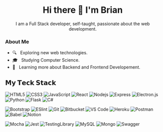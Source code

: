<div align="center">
  <h1> Hi there 👋 I'm Brian </h1>
  I am a Full Stack developer, self-taught, passionate about the web development.
</div>

  <h3> About Me </h3>

  - 🔍 &nbsp; Exploring new web technologies.
  - 🎓 &nbsp; Studying Computer Science.
  - 🎯 &nbsp; Learning more about Backend and Frontend Developement.



## 𝗠𝘆 𝗧𝗲𝗰𝗸 𝗦𝘁𝗮𝗰𝗸
<!--- ![Redux](https://img.shields.io/badge/redux-%23593d88.svg?style=flat&for-the-badge&logo=redux&logoColor=white) -->
![HTML5](https://img.shields.io/badge/-HTML5-%23E44D27?style=flat-square&logo=html5&logoColor=ffffff)
![CSS3](https://img.shields.io/badge/-CSS3-%231572B6?style=flat-square&logo=css3)
![JavaScript](https://img.shields.io/badge/-JavaScript-%23F7DF1C?style=flat-square&logo=javascript&logoColor=000000&labelColor=%23F7DF1C&color=%23FFCE5A)
![React](https://img.shields.io/badge/-React-%23282C34?style=flat-square&logo=react)
![Nodejs](https://img.shields.io/badge/node.js-%2343853D.svg?style=flat&for-the-badge&logo=node-dot-js&logoColor=white)
![Express](https://img.shields.io/badge/express.js-%23404d59.svg?style=flat&for-the-badge&logo=express&logoColor=%2361DAFB)
![Electron.js](https://img.shields.io/badge/Electron-191970?style=flat&for-the-badge&logo=Electron&logoColor=white)
![Python](https://img.shields.io/badge/python-%2314354C.svg?style=flat&for-the-badge&logo=python&logoColor=white)
![Flask](https://img.shields.io/badge/flask-%23000.svg?style=flat&for-the-badge&logo=flask&logoColor=white)
![C#](https://img.shields.io/badge/c%23-%23239120.svg?style=flat&for-the-badge&logo=c-sharp&logoColor=white)

![Bootstrap](https://img.shields.io/badge/bootstrap-%23563D7C.svg?style=flat&for-the-badge&logo=bootstrap&logoColor=white)
![ESlint](https://img.shields.io/badge/-ESLint-%234B32C3?style=flat-square&logo=eslint)
![Git](https://img.shields.io/badge/-Git-%23F05032?style=flat-square&logo=git&logoColor=%23ffffff)
![Bitbucket](https://img.shields.io/badge/bitbucket-%230047B3.svg?style=flat&for-the-badge&logo=bitbucket&logoColor=white)
![VS Code](https://img.shields.io/badge/-VSCode-%23007ACC?style=flat-square&logo=visual-studio-code)
![Heroku](https://img.shields.io/badge/heroku-%23430098.svg?style=flat&for-the-badge&logo=heroku&logoColor=white)
![Postman](https://img.shields.io/badge/Postman-FF6C37?style=flat&for-the-badge&logo=postman&logoColor=red)
![Babel](https://img.shields.io/badge/Babel-F9DC3e?style=flat&for-the-badge&logo=babel&logoColor=black")
![Notion](https://img.shields.io/badge/Notion-%23000000.svg?style=flat&for-the-badge&logo=notion&logoColor=white)

![Mocha](https://img.shields.io/badge/-mocha-%238D6748?style=flat&for-the-badge&logo=mocha&logoColor=white)
![Jest](https://img.shields.io/badge/-jest-%23C21325?style=flat&for-the-badge&logo=jest&logoColor=white)
![TestingLibrary](https://img.shields.io/badge/-TestingLibrary-%23E33332?style=flat&for-the-badge&logo=testing-library&logoColor=white)
![MySQL](https://img.shields.io/badge/mysql-%2300f.svg?style=flat&for-the-badge&logo=mysql&logoColor=white)
![Mongo](https://img.shields.io/badge/MongoDB-%234ea94b.svg?style=flat&for-the-badge&logo=mongodb&logoColor=white)
![Swagger](https://img.shields.io/badge/swagger-%2343853D.svg?style=flat&for-the-badge&logo=swagger&logoColor=white)
